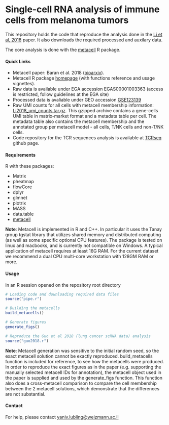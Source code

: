 Single-cell RNA analysis of immune cells from melanoma tumors
=============================================================

This repository holds the code that reproduce the analysis done in the
[Li et al,
2018](https://www.cell.com/cell/fulltext/S0092-8674(18)31568-X) paper.
It also downloads the required processed and auxilary data.

The core analysis is done with the
[metacell](https://tanaylab.bitbucket.io/metacell-r/index.html) R
package.

#### Quick Links

-   Metacell paper: Baran et al. 2018
    ([bioarxiv](https://www.biorxiv.org/content/early/2018/10/08/437665)).
-   Metacell R package
    [homepage](https://tanaylab.bitbucket.io/metacell-r/index.html)
    (with functions reference and usage vignettes).
-   Raw data is available under EGA accession EGAS00001003363 (access is
    restricted, follow guidelines at the EGA site)
-   Processed data is avaliable under GEO accession
    [GSE123139](https://www.ncbi.nlm.nih.gov/geo/query/acc.cgi?acc=GSE123139)
-   Raw UMI counts for all cells with metacell membership information:
    [Li2018\_umi\_counts.tar.gz](http://www.wisdom.weizmann.ac.il/~lubling/Li2018/Li2018_umi_counts.tar.gz).
    This gzipped archive contains a gene-cells UMI table in
    matrix-market format and a metadata table per cell. The metadata
    table also contains the metacell membership and the annotated group
    per metacell model - all cells, T/NK cells and non-T/NK cells.
-   Code repository for the TCR sequences analysis is available at
    [TCRseq](https://github.com/DiklaGelbard/TCRseq) github page.

#### Requirements

R with these packages:

-   Matrix
-   pheatmap
-   flowCore
-   dplyr
-   glmnet
-   plotrix
-   MASS
-   data.table
-   [metacell](https://tanaylab.github.io/metacell/index.html)

**Note**: Metacell is implemented in R and C++. In particular it uses
the Tanay group tgstat library that utilizes shared memory and
distributed computing (as well as some specific optional CPU features).
The package is tested on linux and macbooks, and is currently not
compatible on Windows. A typical application of metacell requires at
least 16G RAM. For the current dataset we recommend a dual CPU
multi-core workstation with 128GM RAM or more.

#### Usage

In an R session opened on the repository root directory

``` r
# Loading code and downloading required data files
source("pipe.r")

# Building the metacells
build_metacells()

# Generate figures
generate_figs()

# Reproduce the Guo et al 2018 (lung cancer scRNA data) analysis
source("guo2018.r")
```

**Note**: Metacell generation was sensitive to the initial random seed,
so the exact metacell solution cannot be exactly reproduced.
build\_metacells function is included for reference, to see how the
metacells were produced. In order to reproduce the exact figures as in
the paper (e.g. supporting the manually selected metacell IDs for
annotation), the metacell object used in the paper is supplied and used
by the generate\_figs function. This function also does a cross-metacell
comparison to compare the cell membership between the 2 metacell
solutions, which demonstrate that the differences are not substantial.

#### Contact

For help, please contact <yaniv.lubling@weizmann.ac.il>
